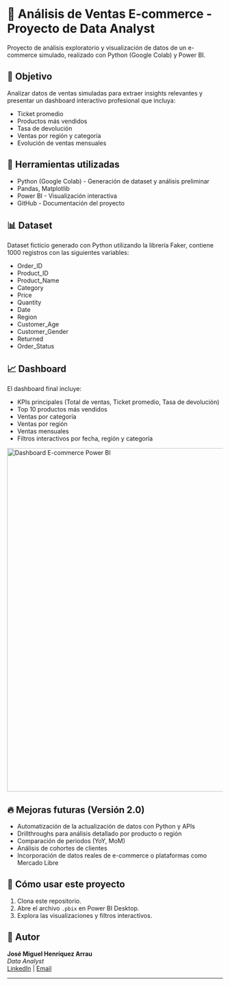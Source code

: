# 🛒 Análisis de Ventas E-commerce - Proyecto de Data Analyst

Proyecto de análisis exploratorio y visualización de datos de un e-commerce simulado, realizado con Python (Google Colab) y Power BI.

## 🚀 Objetivo

Analizar datos de ventas simuladas para extraer insights relevantes y presentar un dashboard interactivo profesional que incluya:

- Ticket promedio
- Productos más vendidos
- Tasa de devolución
- Ventas por región y categoría
- Evolución de ventas mensuales

## 🧩 Herramientas utilizadas

- Python (Google Colab) - Generación de dataset y análisis preliminar
- Pandas, Matplotlib
- Power BI - Visualización interactiva
- GitHub - Documentación del proyecto

## 📊 Dataset

Dataset ficticio generado con Python utilizando la librería Faker, contiene 1000 registros con las siguientes variables:

- Order_ID
- Product_ID
- Product_Name
- Category
- Price
- Quantity
- Date
- Region
- Customer_Age
- Customer_Gender
- Returned
- Order_Status

## 📈 Dashboard

El dashboard final incluye:

- KPIs principales (Total de ventas, Ticket promedio, Tasa de devolución)
- Top 10 productos más vendidos
- Ventas por categoría
- Ventas por región
- Ventas mensuales
- Filtros interactivos por fecha, región y categoría

<img src="ruta/de/tu/imagen_dashboard.png" alt="Dashboard E-commerce Power BI" width="800"/>

## 🔥 Mejoras futuras (Versión 2.0)

- Automatización de la actualización de datos con Python y APIs
- Drillthroughs para análisis detallado por producto o región
- Comparación de periodos (YoY, MoM)
- Análisis de cohortes de clientes
- Incorporación de datos reales de e-commerce o plataformas como Mercado Libre

## 📝 Cómo usar este proyecto

1. Clona este repositorio.
2. Abre el archivo `.pbix` en Power BI Desktop.
3. Explora las visualizaciones y filtros interactivos.

## 👤 Autor

**José Miguel Henríquez Arrau**  
_Data Analyst_  
[LinkedIn](https://www.linkedin.com/in/jos%C3%A9-miguel-henr%C3%ADquez-arrau-sociologo-fullstack-web/) | [Email](mailto:jose.miguelhen@gmail.com)

---

